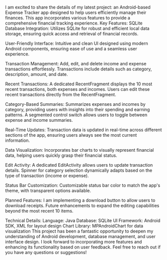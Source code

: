 I am excited to share the details of my latest project: an Android-based Expense Tracker app designed to help users efficiently manage their finances. This app incorporates various features to provide a comprehensive financial tracking experience.
Key Features:
SQLite Database Integration:
Utilizes SQLite for robust and efficient local data storage, ensuring quick access and retrieval of financial records.

User-Friendly Interface:
Intuitive and clean UI designed using modern Android components, ensuring ease of use and a seamless user experience.

Transaction Management:
Add, edit, and delete income and expense transactions effortlessly.
Transactions include details such as category, description, amount, and date.

Recent Transactions:
A dedicated RecentFragment displays the 10 most recent transactions, both expenses and incomes.
Users can edit these recent transactions directly from the RecentFragment.

Category-Based Summaries:
Summarizes expenses and incomes by category, providing users with insights into their spending and earning patterns.
A segmented control switch allows users to toggle between expense and income summaries.

Real-Time Updates:
Transaction data is updated in real-time across different sections of the app, ensuring users always see the most current information.

Data Visualization:
Incorporates bar charts to visually represent financial data, helping users quickly grasp their financial status.

Edit Activity:
A dedicated EditActivity allows users to update transaction details.
Spinner for category selection dynamically adapts based on the type of transaction (income or expense).

Status Bar Customization:
Customizable status bar color to match the app's theme, with transparent options available.

Planned Features:
I am implementing a download button to allow users to download receipts.
Future enhancements to expand the editing capabilities beyond the most recent 10 items.

Technical Details:
Language: Java
Database: SQLite
UI Framework: Android SDK, XML for layout design
Chart Library: MPAndroidChart for data visualization
This project has been a fantastic opportunity to deepen my understanding of Android development, database management, and user interface design. I look forward to incorporating more features and enhancing its functionality based on user feedback.
Feel free to reach out if you have any questions or suggestions!
